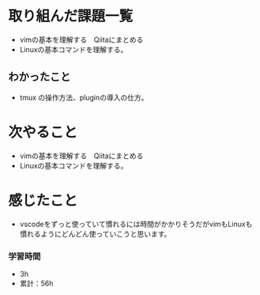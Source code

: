 # 取り組んだ課題一覧
- vimの基本を理解する　Qiitaにまとめる
- Linuxの基本コマンドを理解する。

## わかったこと
- tmux の操作方法、pluginの導入の仕方。

# 次やること
- vimの基本を理解する　Qiitaにまとめる
- Linuxの基本コマンドを理解する。

# 感じたこと
- vscodeをずっと使っていて慣れるには時間がかかりそうだがvimもLinuxも慣れるようにどんどん使っていこうと思います。

### 学習時間
- 3h
- 累計：56h
